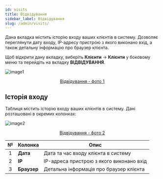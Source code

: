```yaml
---
id: visits
title: Відвідування
sidebar_label: Відвідування
slug: /admin/visits/
---
```


Дана вкладка містить історію входу ваших клієнтів в систему. Дозволяє переглянути дату входу, IP-адресу пристрою з якого виконано вхід, а також детальну інформацію про браузер клієнта.

Щоб відкрити дану вкладку, виберіть **Клієнти** → **Клієнти** у боковому меню та перейдіть на вкладку **ВІДВІДУВАННЯ**.

![image1](/img/uk/admin_clients_visits/image1.png "Відвідування") <center><u>Відвідування - фото 1</u></center>

## Історія входу

Таблиця містить історію входу ваших клієнтів в систему. Дані розташовані в окремих колонках:

![image2](/img/uk/admin_clients_visits/image2.png "Відвідування") <center><u>Відвідування - фото 2</u></center>

|  №  | Колонка | Опис |
| :-: | ------- | ---- |
| 1 | **Дата** | Дата та час входу клієнта в систему |
| 2 | **IP** | IP-адреса пристрою з якого виконано вхід |
| 3 | **Браузер** | Детальна інформація про браузер клієнта |
